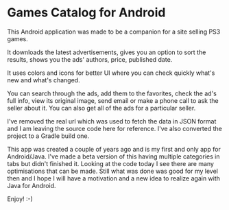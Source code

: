 Games Catalog for Android
===

This Android application was made to be a companion for a site selling PS3 games.

It downloads the latest advertisements, gives you an option to sort the results, shows you the ads'
authors, price, published date.

It uses colors and icons for better UI where you can check quickly what's new and what's changed.

You can search through the ads, add them to the favorites, check the ad's full info, view its
original image, send email or make a phone call to ask the seller about it.
You can also get all of the ads for a particular seller.

I've removed the real url which was used to fetch the data in JSON format and I am leaving the source
code here for reference. I've also converted the project to a Gradle build one.

This app was created a couple of years ago and is my first and only app for Android/Java. I've made a
beta version of this having multiple categories in tabs but didn't finished it.
Looking at the code today I see there are many optimisations that can be made.
Still what was done was good for my level then and I hope I will have a motivation and a new idea
to realize again with Java for Android.

Enjoy! :-)
